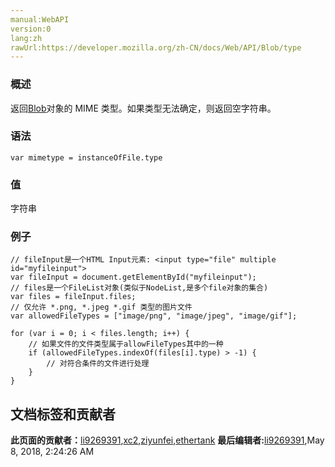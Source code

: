 ```yaml
---
manual:WebAPI
version:0
lang:zh
rawUrl:https://developer.mozilla.org/zh-CN/docs/Web/API/Blob/type
---
```





### 概述<a name="概述"></a>


返回[Blob](%379 "")对象的 MIME 类型。如果类型无法确定，则返回空字符串。


### 语法<a name="语法"></a>

```
var mimetype = instanceOfFile.type
```

### 值<a name="值"></a>


字符串


### 例子<a name="例子"></a>

```
// fileInput是一个HTML Input元素: <input type="file" multiple id="myfileinput">
var fileInput = document.getElementById("myfileinput");
// files是一个FileList对象(类似于NodeList,是多个file对象的集合)
var files = fileInput.files;
// 仅允许 *.png, *.jpeg *.gif 类型的图片文件
var allowedFileTypes = ["image/png", "image/jpeg", "image/gif"];

for (var i = 0; i < files.length; i++) {
    // 如果文件的文件类型属于allowFileTypes其中的一种
    if (allowedFileTypes.indexOf(files[i].type) > -1) {
        // 对符合条件的文件进行处理
    }
}
```



## 文档标签和贡献者
**此页面的贡献者：**[li9269391](%23295 ""),[xc2](%23296 ""),[ziyunfei](%61 ""),[ethertank](%65 "")
**最后编辑者:**[li9269391](%23295 ""),<time>May 8, 2018, 2:24:26 AM</time>


